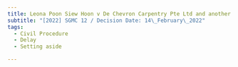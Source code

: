 ```yaml
---
title: Leona Poon Siew Hoon v De Chevron Carpentry Pte Ltd and another
subtitle: "[2022] SGMC 12 / Decision Date: 14\_February\_2022"
tags:
  - Civil Procedure
  - Delay
  - Setting aside

---
```


